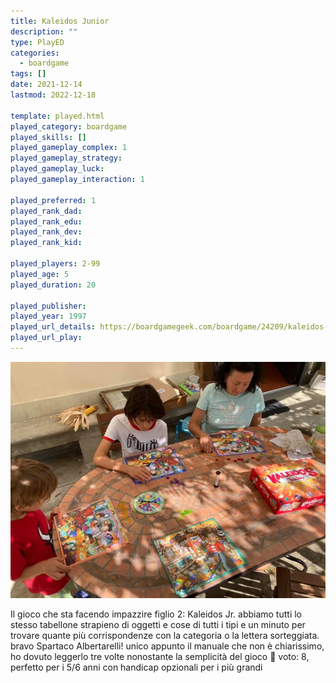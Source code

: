 ```yaml
---
title: Kaleidos Junior
description: ""
type: PlayED
categories:
  - boardgame
tags: []
date: 2021-12-14
lastmod: 2022-12-18

template: played.html
played_category: boardgame
played_skills: []
played_gameplay_complex: 1
played_gameplay_strategy:
played_gameplay_luck:
played_gameplay_interaction: 1

played_preferred: 1
played_rank_dad: 
played_rank_edu: 
played_rank_dev: 
played_rank_kid: 

played_players: 2-99
played_age: 5
played_duration: 20

played_publisher: 
played_year: 1997
played_url_details: https://boardgamegeek.com/boardgame/24209/kaleidos-junior
played_url_play: 
---
```


![](img/kaleidos-jr.webp)

Il gioco che sta facendo impazzire figlio 2: Kaleidos Jr. 
abbiamo tutti lo stesso tabellone strapieno di oggetti e cose di tutti i tipi e un minuto per trovare quante più corrispondenze con la categoria o la lettera sorteggiata.
bravo Spartaco Albertarelli! unico appunto il manuale che non è chiarissimo, ho dovuto leggerlo tre volte nonostante la semplicità del gioco 🙂
voto: 8, perfetto per i 5/6 anni con handicap opzionali per i più grandi 
